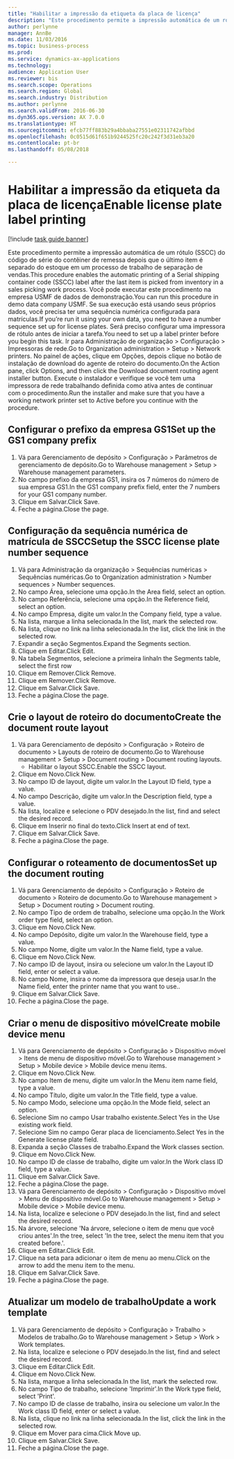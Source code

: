 ```yaml
--- 
title: "Habilitar a impressão da etiqueta da placa de licença"
description: "Este procedimento permite a impressão automática de um rótulo (SSCC) do código de série do contêiner de remessa depois que o último item é separado do estoque em um processo de trabalho de separação de vendas."
author: perlynne
manager: AnnBe
ms.date: 11/03/2016
ms.topic: business-process
ms.prod: 
ms.service: dynamics-ax-applications
ms.technology: 
audience: Application User
ms.reviewer: bis
ms.search.scope: Operations
ms.search.region: Global
ms.search.industry: Distribution
ms.author: perlynne
ms.search.validFrom: 2016-06-30
ms.dyn365.ops.version: AX 7.0.0
ms.translationtype: HT
ms.sourcegitcommit: efcb77ff883b29a4bbaba27551e02311742afbbd
ms.openlocfilehash: 0c0515d61f651b9244525fc20c242f3d31eb3a20
ms.contentlocale: pt-br
ms.lasthandoff: 05/08/2018

---
```

# <a name="enable-license-plate-label-printing"></a><span data-ttu-id="f71db-103">Habilitar a impressão da etiqueta da placa de licença</span><span class="sxs-lookup"><span data-stu-id="f71db-103">Enable license plate label printing</span></span>

[!include [task guide banner](../../includes/task-guide-banner.md)]

<span data-ttu-id="f71db-104">Este procedimento permite a impressão automática de um rótulo (SSCC) do código de série do contêiner de remessa depois que o último item é separado do estoque em um processo de trabalho de separação de vendas.</span><span class="sxs-lookup"><span data-stu-id="f71db-104">This procedure enables the automatic printing of a Serial shipping container code (SSCC) label after the last item is picked from inventory in a sales picking work process.</span></span> <span data-ttu-id="f71db-105">Você pode executar este procedimento na empresa USMF de dados de demonstração.</span><span class="sxs-lookup"><span data-stu-id="f71db-105">You can run this procedure in demo data company USMF.</span></span> <span data-ttu-id="f71db-106">Se sua execução está usando seus próprios dados, você precisa ter uma sequência numérica configurada para matrículas.</span><span class="sxs-lookup"><span data-stu-id="f71db-106">If you’re run it using your own data, you need to have a number sequence set up for license plates.</span></span> <span data-ttu-id="f71db-107">Será preciso configurar uma impressora de rótulo antes de iniciar a tarefa.</span><span class="sxs-lookup"><span data-stu-id="f71db-107">You need to set up a label printer before you begin this task.</span></span> <span data-ttu-id="f71db-108">Ir para Administração de organização > Configuração > Impressoras de rede.</span><span class="sxs-lookup"><span data-stu-id="f71db-108">Go to Organization administration > Setup > Network printers.</span></span> <span data-ttu-id="f71db-109">No painel de ações, clique em Opções, depois clique no botão de instalação de download do agente de roteiro do documento.</span><span class="sxs-lookup"><span data-stu-id="f71db-109">On the Action pane, click Options, and then click the Download document routing agent installer button.</span></span> <span data-ttu-id="f71db-110">Execute o instalador e verifique se você tem uma impressora de rede trabalhando definida como ativa antes de continuar com o procedimento.</span><span class="sxs-lookup"><span data-stu-id="f71db-110">Run the installer and make sure that you have a working network printer set to Active before you continue with the procedure.</span></span>


## <a name="set-up-the-gs1-company-prefix"></a><span data-ttu-id="f71db-111">Configurar o prefixo da empresa GS1</span><span class="sxs-lookup"><span data-stu-id="f71db-111">Set up the GS1 company prefix</span></span>
1. <span data-ttu-id="f71db-112">Vá para Gerenciamento de depósito > Configuração > Parâmetros de gerenciamento de depósito.</span><span class="sxs-lookup"><span data-stu-id="f71db-112">Go to Warehouse management > Setup > Warehouse management parameters.</span></span>
2. <span data-ttu-id="f71db-113">No campo prefixo da empresa GS1, insira os 7 números do número de sua empresa GS1.</span><span class="sxs-lookup"><span data-stu-id="f71db-113">In the GS1 company prefix field, enter the 7 numbers for your GS1 company number.</span></span>
3. <span data-ttu-id="f71db-114">Clique em Salvar.</span><span class="sxs-lookup"><span data-stu-id="f71db-114">Click Save.</span></span>
4. <span data-ttu-id="f71db-115">Feche a página.</span><span class="sxs-lookup"><span data-stu-id="f71db-115">Close the page.</span></span>

## <a name="setup-the-sscc-license-plate-number-sequence"></a><span data-ttu-id="f71db-116">Configuração da sequência numérica de matrícula de SSCC</span><span class="sxs-lookup"><span data-stu-id="f71db-116">Setup the SSCC license plate number sequence</span></span>
1. <span data-ttu-id="f71db-117">Vá para Administração da organização > Sequências numéricas > Sequências numéricas.</span><span class="sxs-lookup"><span data-stu-id="f71db-117">Go to Organization administration > Number sequences > Number sequences.</span></span>
2. <span data-ttu-id="f71db-118">No campo Área, selecione uma opção.</span><span class="sxs-lookup"><span data-stu-id="f71db-118">In the Area field, select an option.</span></span>
3. <span data-ttu-id="f71db-119">No campo Referência, selecione uma opção.</span><span class="sxs-lookup"><span data-stu-id="f71db-119">In the Reference field, select an option.</span></span>
4. <span data-ttu-id="f71db-120">No campo Empresa, digite um valor.</span><span class="sxs-lookup"><span data-stu-id="f71db-120">In the Company field, type a value.</span></span>
5. <span data-ttu-id="f71db-121">Na lista, marque a linha selecionada.</span><span class="sxs-lookup"><span data-stu-id="f71db-121">In the list, mark the selected row.</span></span>
6. <span data-ttu-id="f71db-122">Na lista, clique no link na linha selecionada.</span><span class="sxs-lookup"><span data-stu-id="f71db-122">In the list, click the link in the selected row.</span></span>
7. <span data-ttu-id="f71db-123">Expandir a seção Segmentos.</span><span class="sxs-lookup"><span data-stu-id="f71db-123">Expand the Segments section.</span></span>
8. <span data-ttu-id="f71db-124">Clique em Editar.</span><span class="sxs-lookup"><span data-stu-id="f71db-124">Click Edit.</span></span>
9. <span data-ttu-id="f71db-125">Na tabela Segmentos, selecione a primeira linha</span><span class="sxs-lookup"><span data-stu-id="f71db-125">In the Segments table, select the first row</span></span>
10. <span data-ttu-id="f71db-126">Clique em Remover.</span><span class="sxs-lookup"><span data-stu-id="f71db-126">Click Remove.</span></span>
11. <span data-ttu-id="f71db-127">Clique em Remover.</span><span class="sxs-lookup"><span data-stu-id="f71db-127">Click Remove.</span></span>
12. <span data-ttu-id="f71db-128">Clique em Salvar.</span><span class="sxs-lookup"><span data-stu-id="f71db-128">Click Save.</span></span>
13. <span data-ttu-id="f71db-129">Feche a página.</span><span class="sxs-lookup"><span data-stu-id="f71db-129">Close the page.</span></span>

## <a name="create-the-document-route-layout"></a><span data-ttu-id="f71db-130">Crie o layout de roteiro do documento</span><span class="sxs-lookup"><span data-stu-id="f71db-130">Create the document route layout</span></span>
1. <span data-ttu-id="f71db-131">Vá para Gerenciamento de depósito > Configuração > Roteiro de documento > Layouts de roteiro de documento.</span><span class="sxs-lookup"><span data-stu-id="f71db-131">Go to Warehouse management > Setup > Document routing > Document routing layouts.</span></span>
    * <span data-ttu-id="f71db-132">Habilitar o layout SSCC.</span><span class="sxs-lookup"><span data-stu-id="f71db-132">Enable the SSCC layout.</span></span>  
2. <span data-ttu-id="f71db-133">Clique em Novo.</span><span class="sxs-lookup"><span data-stu-id="f71db-133">Click New.</span></span>
3. <span data-ttu-id="f71db-134">No campo ID de layout, digite um valor.</span><span class="sxs-lookup"><span data-stu-id="f71db-134">In the Layout ID field, type a value.</span></span>
4. <span data-ttu-id="f71db-135">No campo Descrição, digite um valor.</span><span class="sxs-lookup"><span data-stu-id="f71db-135">In the Description field, type a value.</span></span>
5. <span data-ttu-id="f71db-136">Na lista, localize e selecione o PDV desejado.</span><span class="sxs-lookup"><span data-stu-id="f71db-136">In the list, find and select the desired record.</span></span>
6. <span data-ttu-id="f71db-137">Clique em Inserir no final do texto.</span><span class="sxs-lookup"><span data-stu-id="f71db-137">Click Insert at end of text.</span></span>
7. <span data-ttu-id="f71db-138">Clique em Salvar.</span><span class="sxs-lookup"><span data-stu-id="f71db-138">Click Save.</span></span>
8. <span data-ttu-id="f71db-139">Feche a página.</span><span class="sxs-lookup"><span data-stu-id="f71db-139">Close the page.</span></span>

## <a name="set-up-the-document-routing"></a><span data-ttu-id="f71db-140">Configurar o roteamento de documentos</span><span class="sxs-lookup"><span data-stu-id="f71db-140">Set up the document routing</span></span>
1. <span data-ttu-id="f71db-141">Vá para Gerenciamento de depósito > Configuração > Roteiro de documento > Roteiro de documento.</span><span class="sxs-lookup"><span data-stu-id="f71db-141">Go to Warehouse management > Setup > Document routing > Document routing.</span></span>
2. <span data-ttu-id="f71db-142">No campo Tipo de ordem de trabalho, selecione uma opção.</span><span class="sxs-lookup"><span data-stu-id="f71db-142">In the Work order type field, select an option.</span></span>
3. <span data-ttu-id="f71db-143">Clique em Novo.</span><span class="sxs-lookup"><span data-stu-id="f71db-143">Click New.</span></span>
4. <span data-ttu-id="f71db-144">No campo Depósito, digite um valor.</span><span class="sxs-lookup"><span data-stu-id="f71db-144">In the Warehouse field, type a value.</span></span>
5. <span data-ttu-id="f71db-145">No campo Nome, digite um valor.</span><span class="sxs-lookup"><span data-stu-id="f71db-145">In the Name field, type a value.</span></span>
6. <span data-ttu-id="f71db-146">Clique em Novo.</span><span class="sxs-lookup"><span data-stu-id="f71db-146">Click New.</span></span>
7. <span data-ttu-id="f71db-147">No campo ID de layout, insira ou selecione um valor.</span><span class="sxs-lookup"><span data-stu-id="f71db-147">In the Layout ID field, enter or select a value.</span></span>
8. <span data-ttu-id="f71db-148">No campo Nome, insira o nome da impressora que deseja usar.</span><span class="sxs-lookup"><span data-stu-id="f71db-148">In the Name field, enter the printer name that you want to use..</span></span>
9. <span data-ttu-id="f71db-149">Clique em Salvar.</span><span class="sxs-lookup"><span data-stu-id="f71db-149">Click Save.</span></span>
10. <span data-ttu-id="f71db-150">Feche a página.</span><span class="sxs-lookup"><span data-stu-id="f71db-150">Close the page.</span></span>

## <a name="create-mobile-device-menu"></a><span data-ttu-id="f71db-151">Criar o menu de dispositivo móvel</span><span class="sxs-lookup"><span data-stu-id="f71db-151">Create mobile device menu</span></span>
1. <span data-ttu-id="f71db-152">Vá para Gerenciamento de depósito > Configuração > Dispositivo móvel > Itens de menu de dispositivo móvel.</span><span class="sxs-lookup"><span data-stu-id="f71db-152">Go to Warehouse management > Setup > Mobile device > Mobile device menu items.</span></span>
2. <span data-ttu-id="f71db-153">Clique em Novo.</span><span class="sxs-lookup"><span data-stu-id="f71db-153">Click New.</span></span>
3. <span data-ttu-id="f71db-154">No campo Item de menu, digite um valor.</span><span class="sxs-lookup"><span data-stu-id="f71db-154">In the Menu item name field, type a value.</span></span>
4. <span data-ttu-id="f71db-155">No campo Título, digite um valor.</span><span class="sxs-lookup"><span data-stu-id="f71db-155">In the Title field, type a value.</span></span>
5. <span data-ttu-id="f71db-156">No campo Modo, selecione uma opção.</span><span class="sxs-lookup"><span data-stu-id="f71db-156">In the Mode field, select an option.</span></span>
6. <span data-ttu-id="f71db-157">Selecione Sim no campo Usar trabalho existente.</span><span class="sxs-lookup"><span data-stu-id="f71db-157">Select Yes in the Use existing work field.</span></span>
7. <span data-ttu-id="f71db-158">Selecione Sim no campo Gerar placa de licenciamento.</span><span class="sxs-lookup"><span data-stu-id="f71db-158">Select Yes in the Generate license plate field.</span></span>
8. <span data-ttu-id="f71db-159">Expanda a seção Classes de trabalho.</span><span class="sxs-lookup"><span data-stu-id="f71db-159">Expand the Work classes section.</span></span>
9. <span data-ttu-id="f71db-160">Clique em Novo.</span><span class="sxs-lookup"><span data-stu-id="f71db-160">Click New.</span></span>
10. <span data-ttu-id="f71db-161">No campo ID de classe de trabalho, digite um valor.</span><span class="sxs-lookup"><span data-stu-id="f71db-161">In the Work class ID field, type a value.</span></span>
11. <span data-ttu-id="f71db-162">Clique em Salvar.</span><span class="sxs-lookup"><span data-stu-id="f71db-162">Click Save.</span></span>
12. <span data-ttu-id="f71db-163">Feche a página.</span><span class="sxs-lookup"><span data-stu-id="f71db-163">Close the page.</span></span>
13. <span data-ttu-id="f71db-164">Vá para Gerenciamento de depósito > Configuração > Dispositivo móvel > Menu de dispositivo móvel.</span><span class="sxs-lookup"><span data-stu-id="f71db-164">Go to Warehouse management > Setup > Mobile device > Mobile device menu.</span></span>
14. <span data-ttu-id="f71db-165">Na lista, localize e selecione o PDV desejado.</span><span class="sxs-lookup"><span data-stu-id="f71db-165">In the list, find and select the desired record.</span></span>
15. <span data-ttu-id="f71db-166">Na árvore, selecione 'Na árvore, selecione o item de menu que você criou antes'.</span><span class="sxs-lookup"><span data-stu-id="f71db-166">In the tree, select 'In the tree, select the menu item that you created before.'.</span></span>
16. <span data-ttu-id="f71db-167">Clique em Editar.</span><span class="sxs-lookup"><span data-stu-id="f71db-167">Click Edit.</span></span>
17. <span data-ttu-id="f71db-168">Clique na seta para adicionar o item de menu ao menu.</span><span class="sxs-lookup"><span data-stu-id="f71db-168">Click on the arrow to add the menu item to the menu.</span></span>
18. <span data-ttu-id="f71db-169">Clique em Salvar.</span><span class="sxs-lookup"><span data-stu-id="f71db-169">Click Save.</span></span>
19. <span data-ttu-id="f71db-170">Feche a página.</span><span class="sxs-lookup"><span data-stu-id="f71db-170">Close the page.</span></span>

## <a name="update-a-work-template"></a><span data-ttu-id="f71db-171">Atualizar um modelo de trabalho</span><span class="sxs-lookup"><span data-stu-id="f71db-171">Update a work template</span></span>
1. <span data-ttu-id="f71db-172">Vá para Gerenciamento de depósito > Configuração > Trabalho > Modelos de trabalho.</span><span class="sxs-lookup"><span data-stu-id="f71db-172">Go to Warehouse management > Setup > Work > Work templates.</span></span>
2. <span data-ttu-id="f71db-173">Na lista, localize e selecione o PDV desejado.</span><span class="sxs-lookup"><span data-stu-id="f71db-173">In the list, find and select the desired record.</span></span>
3. <span data-ttu-id="f71db-174">Clique em Editar.</span><span class="sxs-lookup"><span data-stu-id="f71db-174">Click Edit.</span></span>
4. <span data-ttu-id="f71db-175">Clique em Novo.</span><span class="sxs-lookup"><span data-stu-id="f71db-175">Click New.</span></span>
5. <span data-ttu-id="f71db-176">Na lista, marque a linha selecionada.</span><span class="sxs-lookup"><span data-stu-id="f71db-176">In the list, mark the selected row.</span></span>
6. <span data-ttu-id="f71db-177">No campo Tipo de trabalho, selecione 'Imprimir'.</span><span class="sxs-lookup"><span data-stu-id="f71db-177">In the Work type field, select 'Print'.</span></span>
7. <span data-ttu-id="f71db-178">No campo ID de classe de trabalho, insira ou selecione um valor.</span><span class="sxs-lookup"><span data-stu-id="f71db-178">In the Work class ID field, enter or select a value.</span></span>
8. <span data-ttu-id="f71db-179">Na lista, clique no link na linha selecionada.</span><span class="sxs-lookup"><span data-stu-id="f71db-179">In the list, click the link in the selected row.</span></span>
9. <span data-ttu-id="f71db-180">Clique em Mover para cima.</span><span class="sxs-lookup"><span data-stu-id="f71db-180">Click Move up.</span></span>
10. <span data-ttu-id="f71db-181">Clique em Salvar.</span><span class="sxs-lookup"><span data-stu-id="f71db-181">Click Save.</span></span>
11. <span data-ttu-id="f71db-182">Feche a página.</span><span class="sxs-lookup"><span data-stu-id="f71db-182">Close the page.</span></span>


